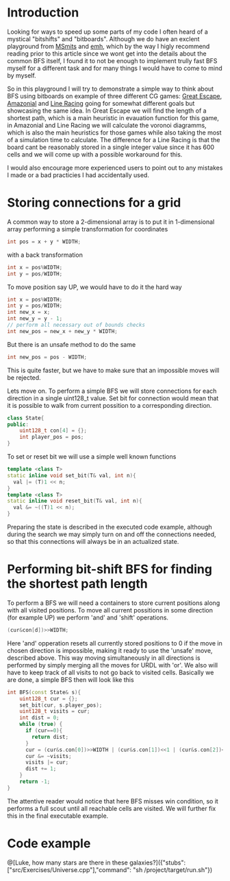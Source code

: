 # Introduction

Looking for ways to speed up some parts of my code I often heard of a mystical "bitshifts" and "bitboards". Although we do have an exclent playground from [MSmits](https://www.codingame.com/playgrounds/38626/optimizing-breadth-first-search) and [emh](https://www.codingame.com/playgrounds/58038/fast-connected-components-for-6x12-bitboard), which by the way I higly recommend reading prior to this article since we wont get into the details about the common BFS itself, I found it to not be enough to implement trully fast BFS myself for a different task and for many things I would have to come to mind by myself. 

So in this playground I will try to demonstrate a simple way to think about BFS using bitboards on example of three different CG games: [Great Escape](https://www.codingame.com/multiplayer/bot-programming/great-escape), [Amazonial](https://www.codingame.com/multiplayer/bot-programming/amazonial) and [Line Racing](https://www.codingame.com/multiplayer/bot-programming/line-racing) going for somewhat different goals but showcasing the same idea. In Great Escape we will find the length of a shortest path, which is a main heuristic in evauation function for this game, in Amazonial and Line Racing we will calculate the voronoi diagramms, which is also the main heuristics for those games while also taking the most of a simulation time to calculate. The difference for a Line Racing is that the board cant be reasonably stored in a single integer value since it has 600 cells and we will come up with a possible workaround for this. 

I would also encourage more experienced users to point out to any mistakes I made or a bad practicies I had accidentally used.

# Storing connections for a grid

A common way to store a 2-dimensional array is to put it in 1-dimensional array performing a simple transformation for coordinates
``` cpp
int pos = x + y * WIDTH;
```
with a back transformation 
``` cpp
int x = pos%WIDTH;
int y = pos/WIDTH;
```
To move position say UP, we would have to do it the hard way
``` cpp
int x = pos%WIDTH;
int y = pos/WIDTH;
int new_x = x;
int new_y = y - 1;
// perform all necessary out of bounds checks
int new_pos = new_x + new_y * WIDTH;
```
But there is an unsafe method to do the same
``` cpp
int new_pos = pos - WIDTH;
```
This is quite faster, but we have to make sure that an impossible moves will be rejected.

Lets move on. To perform a simple BFS we will store connections for each direction in a single uint128_t value. Set bit for connection would mean that it is possible to walk from current possition to a corresponding direction. 
``` cpp
class State{
public:
    uint128_t con[4] = {};
    int player_pos = pos;    
}
```
To set or reset bit we will use a simple well known functions
``` cpp
template <class T>
static inline void set_bit(T& val, int n){
  val |= (T)1 << n;
}
template <class T>
static inline void reset_bit(T& val, int n){
  val &= ~((T)1 << n);
}
```
Preparing the state is described in the executed code example, although during the search we may simply turn on and off the connections needed, so that this connections will always be in an actualized state.

# Performing bit-shift BFS for finding the shortest path length

To perform a BFS we will need a containers to store current positions along with all visited positions. To move all current possitions in some direction (for example UP) we perform 'and' and 'shift' operations.
``` cpp
(cur&con[d])>>WIDTH;
```
Here 'and' opperation resets all currently stored positions to 0 if the move in chosen direction is impossible, making it ready to use the 'unsafe' move, described above. This way moving simultaneously in all directions is performed by simply merging all the moves for URDL with 'or'. We also will have to keep track of all visits to not go back to visited cells. Basically we are done, a simple BFS then will look like this

``` cpp
int BFS(const State& s){
    uint128_t cur = {};
    set_bit(cur, s.player_pos);
    uint128_t visits = cur;
    int dist = 0;
    while (true) {
      if (cur==0){
        return dist;
      }
      cur = (cur&s.con[0])>>WIDTH | (cur&s.con[1])<<1 | (cur&s.con[2])<<WIDTH | (cur&s.con[3])>>1;
      cur &= ~visits;
      visits |= cur;
      dist += 1;
    }
    return -1;
}
```

The attentive reader would notice that here BFS misses win condition, so it performs a full scout until all reachable cells are visited. We will further fix this in the final executable example.

# Code example

@[Luke, how many stars are there in these galaxies?]({"stubs": ["src/Exercises/Universe.cpp"],"command": "sh /project/target/run.sh"})



